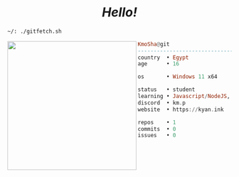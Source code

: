   <h1 align="center">
  <i>Hello!</i>
</h1>


```sh
~/: ./gitfetch.sh
```

<img align="left" src="https://avatars.githubusercontent.com/u/128246041?v=4" width="290" />

```haskell
KmoSha@git
------------------------------
country  • Egypt
age      • 16

os       • Windows 11 x64

status   • student
learning • Javascript/NodeJS, Networking
discord  • km.p
website  • https://kyan.ink

repos    • 1
commits  • 0
issues   • 0
```
